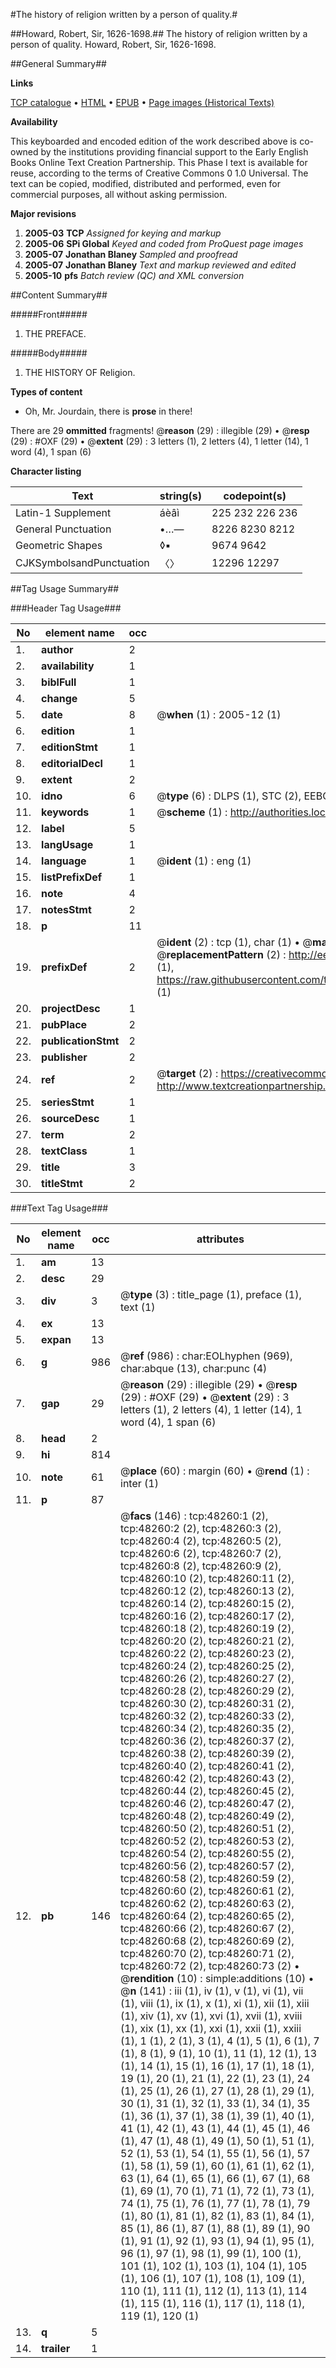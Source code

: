 #The history of religion written by a person of quality.#

##Howard, Robert, Sir, 1626-1698.##
The history of religion written by a person of quality.
Howard, Robert, Sir, 1626-1698.

##General Summary##

**Links**

[TCP catalogue](http://www.ota.ox.ac.uk/tcp/)  • 
[HTML](http://tei.it.ox.ac.uk/tcp/Texts-HTML/free/A44/A44651.html)  • 
[EPUB](http://tei.it.ox.ac.uk/tcp/Texts-EPUB/free/A44/A44651.epub) • 
[Page images (Historical Texts)](https://data.historicaltexts.jisc.ac.uk/view?pubId=eebo-11702019e&pageId=eebo-11702019e-48260-1)

**Availability**

This keyboarded and encoded edition of the
	       work described above is co-owned by the institutions
	       providing financial support to the Early English Books
	       Online Text Creation Partnership. This Phase I text is
	       available for reuse, according to the terms of Creative
	       Commons 0 1.0 Universal. The text can be copied,
	       modified, distributed and performed, even for
	       commercial purposes, all without asking permission.

**Major revisions**

1. __2005-03__ __TCP__ *Assigned for keying and markup*
1. __2005-06__ __SPi Global__ *Keyed and coded from ProQuest page images*
1. __2005-07__ __Jonathan Blaney__ *Sampled and proofread*
1. __2005-07__ __Jonathan Blaney__ *Text and markup reviewed and edited*
1. __2005-10__ __pfs__ *Batch review (QC) and XML conversion*

##Content Summary##

#####Front#####

1. THE PREFACE.

#####Body#####

1. THE HISTORY OF Religion.

**Types of content**

  * Oh, Mr. Jourdain, there is **prose** in there!

There are 29 **ommitted** fragments! 
 @__reason__ (29) : illegible (29)  •  @__resp__ (29) : #OXF (29)  •  @__extent__ (29) : 3 letters (1), 2 letters (4), 1 letter (14), 1 word (4), 1 span (6)

**Character listing**


|Text|string(s)|codepoint(s)|
|---|---|---|
|Latin-1 Supplement|áèâì|225 232 226 236|
|General Punctuation|•…—|8226 8230 8212|
|Geometric Shapes|◊▪|9674 9642|
|CJKSymbolsandPunctuation|〈〉|12296 12297|

##Tag Usage Summary##

###Header Tag Usage###

|No|element name|occ|attributes|
|---|---|---|---|
|1.|__author__|2||
|2.|__availability__|1||
|3.|__biblFull__|1||
|4.|__change__|5||
|5.|__date__|8| @__when__ (1) : 2005-12 (1)|
|6.|__edition__|1||
|7.|__editionStmt__|1||
|8.|__editorialDecl__|1||
|9.|__extent__|2||
|10.|__idno__|6| @__type__ (6) : DLPS (1), STC (2), EEBO-CITATION (1), OCLC (1), VID (1)|
|11.|__keywords__|1| @__scheme__ (1) : http://authorities.loc.gov/ (1)|
|12.|__label__|5||
|13.|__langUsage__|1||
|14.|__language__|1| @__ident__ (1) : eng (1)|
|15.|__listPrefixDef__|1||
|16.|__note__|4||
|17.|__notesStmt__|2||
|18.|__p__|11||
|19.|__prefixDef__|2| @__ident__ (2) : tcp (1), char (1)  •  @__matchPattern__ (2) : ([0-9\-]+):([0-9IVX]+) (1), (.+) (1)  •  @__replacementPattern__ (2) : http://eebo.chadwyck.com/downloadtiff?vid=$1&page=$2 (1), https://raw.githubusercontent.com/textcreationpartnership/Texts/master/tcpchars.xml#$1 (1)|
|20.|__projectDesc__|1||
|21.|__pubPlace__|2||
|22.|__publicationStmt__|2||
|23.|__publisher__|2||
|24.|__ref__|2| @__target__ (2) : https://creativecommons.org/publicdomain/zero/1.0/ (1), http://www.textcreationpartnership.org/docs/. (1)|
|25.|__seriesStmt__|1||
|26.|__sourceDesc__|1||
|27.|__term__|2||
|28.|__textClass__|1||
|29.|__title__|3||
|30.|__titleStmt__|2||


###Text Tag Usage###

|No|element name|occ|attributes|
|---|---|---|---|
|1.|__am__|13||
|2.|__desc__|29||
|3.|__div__|3| @__type__ (3) : title_page (1), preface (1), text (1)|
|4.|__ex__|13||
|5.|__expan__|13||
|6.|__g__|986| @__ref__ (986) : char:EOLhyphen (969), char:abque (13), char:punc (4)|
|7.|__gap__|29| @__reason__ (29) : illegible (29)  •  @__resp__ (29) : #OXF (29)  •  @__extent__ (29) : 3 letters (1), 2 letters (4), 1 letter (14), 1 word (4), 1 span (6)|
|8.|__head__|2||
|9.|__hi__|814||
|10.|__note__|61| @__place__ (60) : margin (60)  •  @__rend__ (1) : inter (1)|
|11.|__p__|87||
|12.|__pb__|146| @__facs__ (146) : tcp:48260:1 (2), tcp:48260:2 (2), tcp:48260:3 (2), tcp:48260:4 (2), tcp:48260:5 (2), tcp:48260:6 (2), tcp:48260:7 (2), tcp:48260:8 (2), tcp:48260:9 (2), tcp:48260:10 (2), tcp:48260:11 (2), tcp:48260:12 (2), tcp:48260:13 (2), tcp:48260:14 (2), tcp:48260:15 (2), tcp:48260:16 (2), tcp:48260:17 (2), tcp:48260:18 (2), tcp:48260:19 (2), tcp:48260:20 (2), tcp:48260:21 (2), tcp:48260:22 (2), tcp:48260:23 (2), tcp:48260:24 (2), tcp:48260:25 (2), tcp:48260:26 (2), tcp:48260:27 (2), tcp:48260:28 (2), tcp:48260:29 (2), tcp:48260:30 (2), tcp:48260:31 (2), tcp:48260:32 (2), tcp:48260:33 (2), tcp:48260:34 (2), tcp:48260:35 (2), tcp:48260:36 (2), tcp:48260:37 (2), tcp:48260:38 (2), tcp:48260:39 (2), tcp:48260:40 (2), tcp:48260:41 (2), tcp:48260:42 (2), tcp:48260:43 (2), tcp:48260:44 (2), tcp:48260:45 (2), tcp:48260:46 (2), tcp:48260:47 (2), tcp:48260:48 (2), tcp:48260:49 (2), tcp:48260:50 (2), tcp:48260:51 (2), tcp:48260:52 (2), tcp:48260:53 (2), tcp:48260:54 (2), tcp:48260:55 (2), tcp:48260:56 (2), tcp:48260:57 (2), tcp:48260:58 (2), tcp:48260:59 (2), tcp:48260:60 (2), tcp:48260:61 (2), tcp:48260:62 (2), tcp:48260:63 (2), tcp:48260:64 (2), tcp:48260:65 (2), tcp:48260:66 (2), tcp:48260:67 (2), tcp:48260:68 (2), tcp:48260:69 (2), tcp:48260:70 (2), tcp:48260:71 (2), tcp:48260:72 (2), tcp:48260:73 (2)  •  @__rendition__ (10) : simple:additions (10)  •  @__n__ (141) : iii (1), iv (1), v (1), vi (1), vii (1), viii (1), ix (1), x (1), xi (1), xii (1), xiii (1), xiv (1), xv (1), xvi (1), xvii (1), xviii (1), xix (1), xx (1), xxi (1), xxii (1), xxiii (1), 1 (1), 2 (1), 3 (1), 4 (1), 5 (1), 6 (1), 7 (1), 8 (1), 9 (1), 10 (1), 11 (1), 12 (1), 13 (1), 14 (1), 15 (1), 16 (1), 17 (1), 18 (1), 19 (1), 20 (1), 21 (1), 22 (1), 23 (1), 24 (1), 25 (1), 26 (1), 27 (1), 28 (1), 29 (1), 30 (1), 31 (1), 32 (1), 33 (1), 34 (1), 35 (1), 36 (1), 37 (1), 38 (1), 39 (1), 40 (1), 41 (1), 42 (1), 43 (1), 44 (1), 45 (1), 46 (1), 47 (1), 48 (1), 49 (1), 50 (1), 51 (1), 52 (1), 53 (1), 54 (1), 55 (1), 56 (1), 57 (1), 58 (1), 59 (1), 60 (1), 61 (1), 62 (1), 63 (1), 64 (1), 65 (1), 66 (1), 67 (1), 68 (1), 69 (1), 70 (1), 71 (1), 72 (1), 73 (1), 74 (1), 75 (1), 76 (1), 77 (1), 78 (1), 79 (1), 80 (1), 81 (1), 82 (1), 83 (1), 84 (1), 85 (1), 86 (1), 87 (1), 88 (1), 89 (1), 90 (1), 91 (1), 92 (1), 93 (1), 94 (1), 95 (1), 96 (1), 97 (1), 98 (1), 99 (1), 100 (1), 101 (1), 102 (1), 103 (1), 104 (1), 105 (1), 106 (1), 107 (1), 108 (1), 109 (1), 110 (1), 111 (1), 112 (1), 113 (1), 114 (1), 115 (1), 116 (1), 117 (1), 118 (1), 119 (1), 120 (1)|
|13.|__q__|5||
|14.|__trailer__|1||
